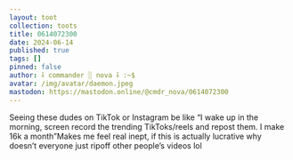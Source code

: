 ```yaml
---
layout: toot
collection: toots
title: 0614072300
date: 2024-06-14
published: true
tags: []
pinned: false
author: ⸸ commander ░ nova ⸸ :~$
avatar: /img/avatar/daemon.jpeg
mastodon: https://mastodon.online/@cmdr_nova/0614072300
---
```


Seeing these dudes on TikTok or Instagram be like “I wake up in the morning, screen record the trending TikToks/reels and repost them. I make 16k a month”Makes me feel real inept, if this is actually lucrative why doesn’t everyone just ripoff other people’s videos lol
